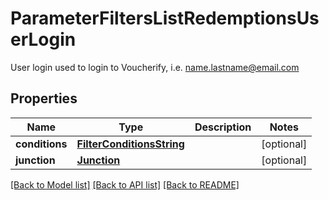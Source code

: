 # ParameterFiltersListRedemptionsUserLogin

User login used to login to Voucherify, i.e. name.lastname@email.com

## Properties

Name | Type | Description | Notes
------------ | ------------- | ------------- | -------------
**conditions** | [**FilterConditionsString**](FilterConditionsString.md) |  | [optional] 
**junction** | [**Junction**](Junction.md) |  | [optional] 

[[Back to Model list]](../README.md#documentation-for-models) [[Back to API list]](../README.md#documentation-for-api-endpoints) [[Back to README]](../README.md)


